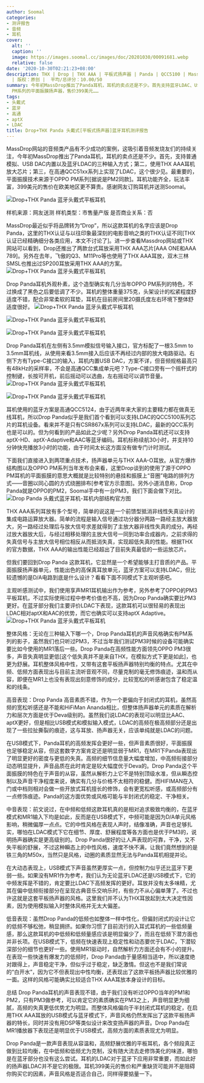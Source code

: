 ```yaml
---
author: Soomal
categories:
- 测评报告
- 音频
- 耳机
cover:
  alt: ''
  caption: ''
  image: https://images.soomal.cc/images/doc/20201030/00091681.webp
  relative: false
date: '2020-10-30T02:21:23+08:00'
description: THX | Drop | THX AAA | 平板式扬声器 | Panda | QCC5100 | Massdrop | 源自：www.soomal.com
  | 版权：原创 |  平均/总评分：10.00/50
summary: 今年初MassDrop推出了Panda耳机，耳机的卖点还是不少。首先支持蓝牙LDAC、USB DAC与传统模拟三种输入方式，采用了THX AAA耳放芯片，使用据说源于OPPO
  PM系列的平面振膜扬声器，售价399美元……
tags:
- 头戴式
- 蓝牙
- 高通
- aptX
- LDAC
title: Drop+THX Panda 头戴式[平板式扬声器]蓝牙耳机测评报告
---
```


MassDrop网站的音频类产品有不少成功的案例，这吸引着音频发烧友们的持续关注，今年初MassDrop推出了Panda耳机，耳机的卖点还是不少。首先，支持普通模拟、USB DAC内置以及蓝牙LDAC的三种输入方式；第二，使用THX AAA耳机放大芯片；第三，在高通QCC51xx系列上实现了LDAC，这个很少见。最重要的，平面振膜技术来源于OPPO PM系列[据说是PM2同款]。耳机功能齐全，玩法丰富，399美元的售价在欧美地区更不算贵。感谢网友订购耳机并送测Soomal。

![Drop+THX Panda 蓝牙头戴式平板耳机](https://images.soomal.cc/images/doc/20201012/00091464.webp)





 样机来源：网友送测
样机类型：市售量产版
是否商业关系：否

MassDrop最近似乎将品牌转为“Drop”，所以这款耳机的名字应该是Drop Panda，这里的THX认证与以往印象最深刻的电影音响之类的THX认证不同[THX认证已经精确细分各类应用，本文不讨论了]。进一步查看Massdrop网站或THX网站可以看到，Drop还推出了两款台式耳放采用THX AAA芯片[AAA ONE和AAA 789]。另外在去年，飞傲的Q3、M11Pro等也使用了THX AAA耳放，双木三林SMSL也推出过SP200耳放采用THX AAA的方案。
![Drop+THX Panda 蓝牙头戴式平板耳机](https://images.soomal.cc/images/doc/20201012/00091465.webp)




Drop Panda耳机外观朴素，这个造型确实有几分当年OPPO PM系列的特色，不过换成了黑色之后要低调了不少。耳机的整体重量375克，头架设计的松紧程度舒适度不错，配合非常柔软的耳垫，耳机在目前房间里20摄氏度左右环境下整体舒适度很好。
![Drop+THX Panda 蓝牙头戴式平板耳机](https://images.soomal.cc/images/doc/20201012/00091469_01.webp)




![Drop+THX Panda 蓝牙头戴式平板耳机](https://images.soomal.cc/images/doc/20201012/00091470_01.webp)




![Drop+THX Panda 蓝牙头戴式平板耳机](https://images.soomal.cc/images/doc/20201012/00091473.webp)




Drop Panda耳机在左侧有3.5mm模拟信号输入接口，官方标配了一根3.5mm to 3.5mm耳机线，从使用来看3.5mm接入后应该不再经过内部的放大电路驱动。右侧下方有Type-C接口的输入，耳机内置USB DAC，方案不详，但音频规格最高只有48kHz的采样率，不会是高通QCC集成单元吧？Type-C接口旁有一个摇杆式的控制键，长按可开机，前后摇动可以选曲，左右摇动可以调节音量。
![Drop+THX Panda 蓝牙头戴式平板耳机](https://images.soomal.cc/images/doc/20201012/00091474_01.webp)




![Drop+THX Panda 蓝牙头戴式平板耳机](https://images.soomal.cc/images/doc/20201012/00091477_01.webp)




耳机使用的蓝牙方案是高通QCC5124，由于近两年来大家的主要精力都在做真无线耳机，所以Drop Panda似乎是我们首个看到可以支持LDAC的QCC5100系列芯片的耳机设备。看来并不是只有CSR867x系列可以支持LDAC，最新的QCC系列也是可以的。但为何看到的产品如此之少呢？另外Drop Panda耳机还可以支持aptX-HD、aptX-Adaptive和AAC等蓝牙编码。耳机标称续航30小时，并支持10分钟快充播放3小时的功能，由于时间太长这方面没有做专门计时测试。

下面我们直接进入到两项重点技术，扬声器单元与THX AAA-O耳放。从官方爆炸结构图以及OPPO PM系列当年发布会来看，这里Drop谈到的使用了源于OPPO PM耳机的平面振膜的意思大概就是比较特别的悬挂和振膜上“音圈”电路的排列方式――音圈以同心圆的方式绕圈排布[参考官方示意图]。另外小道消息称，Drop Panda就是OPPO的PM2，Soomal手中有一台PM3，我们下面会做下对比。
![Drop Panda 头戴式蓝牙耳机-耳机内部结构官方图](https://images.soomal.cc/images/doc/20201030/00091680.webp)




THX AAA系列耳放有多个型号，简单的说这是一个前馈型抵消非线性失真设计的集成电路运算放大器。简单的流程是输入信号通过功分器分两路一路经主放大器放大，另一路经过处理后与放大信号求差就得到了主放大器非线性失真的成分。再经过放大器放大后，与经过相移处理的主放大信号一同到功率合成器内，之前求得的失真信号与主放大信号相位相反从而抵消失真，实现超低失真的性能。根据THX的官方数据，THX AAA的输出性能已经超出了目前失真最低的一些运放芯片。

但我们要回到Drop Panda 这款耳机，它显然是一个希望能够主打音质的产品。平面振膜扬声器单元，性能出色的高保真耳放单元，蓝牙方案可以支持LDAC，但比较遗憾的是D/A电路到底是什么设计？看看下面不同模式下主观听感吧。

主观听感测试中，我们使用享声MR1耳机输出作为参考，另外参考了OPPO的PM3平板耳机，不过实际使用过程中参考价值也不高，因为Drop Panda确实要比PM3更好。在蓝牙部分我们主要评价LDAC下表现，这款耳机可以很轻易的表现出LDAC相对aptX和AAC的优势，而它也确实可以支持aptX Adaptive。
![Drop+THX Panda 蓝牙头戴式平板耳机](https://images.soomal.cc/images/doc/20201012/00091472.webp)




整体风格：无论在三种输入下哪一个，Drop Panda耳机的声音风格确实有PM系列的影子，虽然我们也只听过PM3，不过当年我们测试PM3时候的设备可能确实要比如今使用的MR1落后一些。Drop Panda在高频性能方面领先OPPO PM3很多，声音失真明显更低[这个低失真并不是来自THX，在模拟方式下更是如此]，也更为舒展。耳机整体风格中性，又带有这套平板扬声器特别均衡的特点。尤其在中频、低频方面表现出与目前主流听音观不同，尽量克制的毫无修饰痕迹，温和而从容，即便在MR1上也没有表现出刻意修饰的成分，比较宽松的听感谢包含了稳定温和的线条。

高音表现：Drop Panda 高音素质不错，作为一个更偏向于封闭式的耳机，虽然高频的宽松听感还是不能和HiFiMan Ananda相比，但整体扬声器单元的素质在解析力和层次方面是优于Deva级别的。虽然我们说LDAC的表现可以明显比AAC、aptX更好，但是相比USB模式和模拟输入模式，LDAC的高频在极高频部分还是出现了一些拉扯撕裂的痕迹，这与耳放、扬声器无关，应该单纯就是LDAC的问题。

在USB模式下，Panda耳机的高频发挥会更好一些，但声音素质很好，平面振膜也足够稳定从容，但这套数字方案肯定还是明显弱于MR1，在MR1下Panda表现出了明显更好的密度与更低的失真。高频的细节信息量大幅度增加，中高频衔接部分动态明显提升，声音品质在此时肯定是较大幅度优于Deva的。Drop Panda这个平面振膜的特色在于声音的从容，虽然从解析力上它不是特别顶级水准，但从瞬态控制以及声音干净程度来说，确实有几分与价格不太相符的稳健。而HIFIMAN在入门或中档则相对会做一些开放式耳机擅长的修饰，会有更宽松听感，或高频部分有一点修饰痕迹。Panda的这方面优势或风格可能与半封闭式的稳定、干净相关。

中音表现：前文说过，在中频和低频这款耳机真的是相对追求极致均衡的，在蓝牙模式和MR1输入下均是如此，反而是在USB模式下，中频可能是因为D/A单元风格影响，稍微偏厚一点点。它的中性风格在表现人声时，结像准确，声音也足够扎实，哪怕在LDAC模式下它在细节、厚度、舒展程度等各方面也是优于PM3的，说明扬声器确实是更高级别的。Drop Panda很好的让人声表现的可靠，干净，又不失平板的舒展，不过这种瞬态上的中性风格，速度不快不满，让我们竟然想到的是铁三角的M50x，当然只是风格，动圈的素质显然无法与Panda耳机相提并论。

在大动态表现上，USB模式下声音虽然更厚实一点，但控制力似乎还比蓝牙下更弱一些。如果没有MR1作为参考，我们认为无论蓝牙LDAC还是USB模式下，它的中频发挥是不错的，肯定要比LDAC下高频发挥的更好。耳放并没有太多味精，尤其在偏中低频衔接部分在呈现古典音乐交响乐时，有些力不从心偏单薄了。不过也许这就是这套平板扬声器的风格。这里我们并不认为THX耳放起到太大决定性因素，因为使用模拟输入时整体风格并无太大偏差。

低音表现：虽然Drop Panda的低频也如整体一样中性化，但偏封闭式的设计让它的低频不够松弛，稍显拥挤。如果你习惯了目前流行的入耳式耳机的一些低频量感，那么这款耳机的中低频和低频量感应该是明显偏少了，而且在低频下潜方面也并非长项。在USB模式下，低频在快速表现上稳定性和动态要优于LDAC，下潜较深部分的细节也更好一些。使用MR1驱动时，自然解析力方面还会有不小的提升。在表现一些快速有爆发力的低频时，Drop Panda由于量感相当适中，所以速度绝对跟得上，声音稳定干净，但似乎过于稳定，缺乏激情。但这也不是我们常说的“白开水”，因为它不但表现出中性均衡，还表现出了这款平板扬声器比较优雅的一面。这样的风格可能确实比较适合THX AAA耳放本身设计的目标。

总结
Drop Panda耳机的声音表现不错，由于我们没有听过OPPO当年的PM1和PM2，只有PM3做参考，可以肯定它的素质确实在PM3之上，声音明显更为细腻，高频的失真更低优势尤为明显。而整体风格偏向于半封闭式耳机的稳定，在启用THX AAA耳放的USB模式与蓝牙模式下，声音风格仍然发挥出了这款平板扬声器的特长，同时并没有用DSP等类似设计来改变扬声器的声音。Drop Panda在MR1播放器下表现还是明显优于USB模式，高频方面的素质表现尤为明显。

Drop Panda是一款声音表现从容温和，高频舒展优雅的平板耳机，各个频段真正做到比较均衡，在中低频和低频尤为克制，没有随大流去走修饰美化的味道，哪怕是在蓝牙部分也没有这么尝试。耳机的LDAC对于蓝牙下应用非常重要，而如此好的扬声器LDAC并不是它的极限。耳机399美元的售价和严重缺货可能并不是阻碍你购买它的因素，声音风格是否适合自己，同样得要掂量一下。
